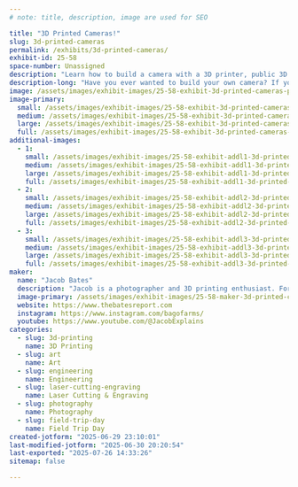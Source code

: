 ```yaml
---
# note: title, description, image are used for SEO

title: "3D Printed Cameras!"
slug: 3d-printed-cameras
permalink: /exhibits/3d-printed-cameras/
exhibit-id: 25-58
space-number: Unassigned
description: "Learn how to build a camera with a 3D printer, public 3D models, and some simple hardware!"
description-long: "Have you ever wanted to build your own camera? If you have access to a 3D printer, you can! Stop by the booth to learn about how you can find existing designs or design your own photography accessories, camera parts, or even entire cameras."
image: /assets/images/exhibit-images/25-58-exhibit-3d-printed-cameras-pxl-20241110-185113491-large.jpg
image-primary: 
  small: /assets/images/exhibit-images/25-58-exhibit-3d-printed-cameras-pxl-20241110-185113491-small.jpg
  medium: /assets/images/exhibit-images/25-58-exhibit-3d-printed-cameras-pxl-20241110-185113491-medium.jpg
  large: /assets/images/exhibit-images/25-58-exhibit-3d-printed-cameras-pxl-20241110-185113491-large.jpg
  full: /assets/images/exhibit-images/25-58-exhibit-3d-printed-cameras-pxl-20241110-185113491-full.jpg
additional-images: 
  - 1:
    small: /assets/images/exhibit-images/25-58-exhibit-addl1-3d-printed-cameras-img-6077-small.JPG
    medium: /assets/images/exhibit-images/25-58-exhibit-addl1-3d-printed-cameras-img-6077-medium.JPG
    large: /assets/images/exhibit-images/25-58-exhibit-addl1-3d-printed-cameras-img-6077-large.JPG
    full: /assets/images/exhibit-images/25-58-exhibit-addl1-3d-printed-cameras-img-6077-full.JPG
  - 2:
    small: /assets/images/exhibit-images/25-58-exhibit-addl2-3d-printed-cameras-img-6078-small.JPG
    medium: /assets/images/exhibit-images/25-58-exhibit-addl2-3d-printed-cameras-img-6078-medium.JPG
    large: /assets/images/exhibit-images/25-58-exhibit-addl2-3d-printed-cameras-img-6078-large.JPG
    full: /assets/images/exhibit-images/25-58-exhibit-addl2-3d-printed-cameras-img-6078-full.JPG
  - 3:
    small: /assets/images/exhibit-images/25-58-exhibit-addl3-3d-printed-cameras-img-6076-small.JPG
    medium: /assets/images/exhibit-images/25-58-exhibit-addl3-3d-printed-cameras-img-6076-medium.JPG
    large: /assets/images/exhibit-images/25-58-exhibit-addl3-3d-printed-cameras-img-6076-large.JPG
    full: /assets/images/exhibit-images/25-58-exhibit-addl3-3d-printed-cameras-img-6076-full.JPG
maker: 
  name: "Jacob Bates"
  description: "Jacob is a photographer and 3D printing enthusiast. For the last few years, he has experimented with combining those two interests to create the perfect camera through a combination of existing and custom 3D designs."
  image-primary: /assets/images/exhibit-images/25-58-maker-3d-printed-cameras-img-20191210-095745-cropped-medium.jpg
  website: https://www.thebatesreport.com
  instagram: https://www.instagram.com/bagofarms/
  youtube: https://www.youtube.com/@JacobExplains
categories: 
  - slug: 3d-printing
    name: 3D Printing
  - slug: art
    name: Art
  - slug: engineering
    name: Engineering
  - slug: laser-cutting-engraving
    name: Laser Cutting & Engraving
  - slug: photography
    name: Photography
  - slug: field-trip-day
    name: Field Trip Day
created-jotform: "2025-06-29 23:10:01"
last-modified-jotform: "2025-06-30 20:20:54"
last-exported: "2025-07-26 14:33:26"
sitemap: false

---
```

